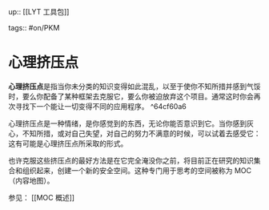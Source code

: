 up:: [[LYT 工具包]]

tags:: #on/PKM 

# 心理挤压点

**心理挤压点**是指当你未分类的知识变得如此混乱，以至于使你不知所措并感到气馁时，要么你配备了某种框架去克服它，要么你被迫放弃这个项目。通常这时你会再次寻找下一个能让一切变得不同的应用程序。 ^64cf60a6

心理挤压点是一种情绪，是你感觉到的东西，无论你能否意识到它。当你感到灰心，不知所措，或对自己失望，对自己的努力不满意的时候，可以试着去感受它：这有可能是心理挤压点所采取的形式。  

也许克服这些挤压点的最好方法是在它完全淹没你之前，将目前正在研究的知识集合和组织起来，创建一个新的安全空间。这种专门用于思考的空间被称为 MOC（内容地图）。

参见： [[MOC 概述]]
